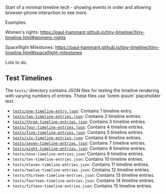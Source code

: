 Start of a minimal timeline tech - showing 
events in order and allowing browser-phone 
interaction to see more.

Examples:

Women's rights: https://paul-hammant.github.io/tiny-timeline//tiny-timeline.html#womens-rights

Spaceflight Milestones: https://paul-hammant.github.io/tiny-timeline//tiny-timeline.html#spaceflight-milestones

Lots to do.  

## Test Timelines

The `tests/` directory contains JSON files for testing the timeline rendering with varying numbers of entries. These files use 'lorem ipsum' placeholder text.

- [`tests/one-timeline-entry.json`](https://paul-hammant.github.io/tiny-timeline/tiny-timeline.html#tests/one-timeline-entry): Contains 1 timeline entry.
- [`tests/two-timeline-entries.json`](https://paul-hammant.github.io/tiny-timeline/tiny-timeline.html#tests/two-timeline-entries): Contains 2 timeline entries.
- [`tests/three-timeline-entries.json`](https://paul-hammant.github.io/tiny-timeline/tiny-timeline.html#tests/three-timeline-entries): Contains 3 timeline entries.
- [`tests/four-timeline-entries.json`](https://paul-hammant.github.io/tiny-timeline/tiny-timeline.html#tests/four-timeline-entries): Contains 4 timeline entries.
- [`tests/five-timeline-entries.json`](https://paul-hammant.github.io/tiny-timeline/tiny-timeline.html#tests/five-timeline-entries): Contains 5 timeline entries.
- [`tests/six-timeline-entries.json`](https://paul-hammant.github.io/tiny-timeline/tiny-timeline.html#tests/six-timeline-entries): Contains 6 timeline entries.
- [`tests/seven-timeline-entries.json`](https://paul-hammant.github.io/tiny-timeline/tiny-timeline.html#tests/seven-timeline-entries): Contains 7 timeline entries.
- [`tests/eight-timeline-entries.json`](https://paul-hammant.github.io/tiny-timeline/tiny-timeline.html#tests/eight-timeline-entries): Contains 8 timeline entries.
- `tests/nine-timeline-entries.json`: Contains 9 timeline entries.
- `tests/ten-timeline-entries.json`: Contains 10 timeline entries.
- `tests/eleven-timeline-entries.json`: Contains 11 timeline entries.
- `tests/twelve-timeline-entries.json`: Contains 12 timeline entries.
- `tests/thirteen-timeline-entries.json`: Contains 13 timeline entries.
- `tests/fourteen-timeline-entries.json`: Contains 14 timeline entries.
- `tests/fifteen-timeline-entries.json`: Contains 15 timeline entries.
